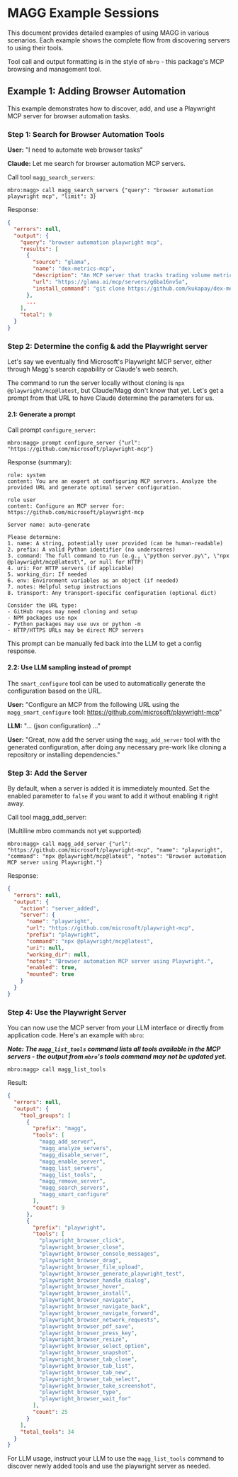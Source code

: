 # MAGG Example Sessions

This document provides detailed examples of using MAGG in various scenarios. Each example shows the complete flow from discovering servers to using their tools.

Tool call and output formatting is in the style of `mbro` - this package's MCP browsing and management tool.

## Example 1: Adding Browser Automation

This example demonstrates how to discover, add, and use a Playwright MCP server for browser automation tasks.

### Step 1: Search for Browser Automation Tools

**User:** "I need to automate web browser tasks"

**Claude:** Let me search for browser automation MCP servers.

Call tool `magg_search_servers`:
```text
mbro:magg> call magg_search_servers {"query": "browser automation playwright mcp", "limit": 3}
```
Response:
```json
{
  "errors": null,
  "output": {
    "query": "browser automation playwright mcp",
    "results": [
      {
        "source": "glama",
        "name": "dex-metrics-mcp",
        "description": "An MCP server that tracks trading volume metrics segmented by DEX, blockchain, aggregator, frontend, and Telegram bot.",
        "url": "https://glama.ai/mcp/servers/g6ba16nv5a",
        "install_command": "git clone https://github.com/kukapay/dex-metrics-mcp"
      },
      ...
    ],
    "total": 9
  }
}
```

### Step 2: Determine the config \& add the Playwright server

Let's say we eventually find Microsoft's Playwright MCP server, either through Magg's search capability or Claude's web search.

The command to run the server locally without cloning is `npx @playwright/mcp@latest`, but Claude/Magg don't
know that yet. Let's get a prompt from that URL to have Claude determine the parameters for us.

#### 2.1: Generate a prompt

Call prompt `configure_server`:
```text
mbro:magg> prompt configure_server {"url": "https://github.com/microsoft/playwright-mcp"}
```

Response (summary):
```text
role: system
content: You are an expert at configuring MCP servers. Analyze the provided URL and generate optimal server configuration.

role user
content: Configure an MCP server for: https://github.com/microsoft/playwright-mcp
  
Server name: auto-generate

Please determine:
1. name: A string, potentially user provided (can be human-readable)
2. prefix: A valid Python identifier (no underscores)
3. command: The full command to run (e.g., \"python server.py\", \"npx @playwright/mcp@latest\", or null for HTTP)
4. uri: For HTTP servers (if applicable)
5. working_dir: If needed
6. env: Environment variables as an object (if needed)
7. notes: Helpful setup instructions
8. transport: Any transport-specific configuration (optional dict)

Consider the URL type:
- GitHub repos may need cloning and setup
- NPM packages use npx
- Python packages may use uvx or python -m
- HTTP/HTTPS URLs may be direct MCP servers
```

This prompt can be manually fed back into the LLM to get a config response.

#### 2.2: Use LLM sampling instead of prompt

The `smart_configure` tool can be used to automatically generate the configuration based on the URL.

**User:** "Configure an MCP from the following URL using the `magg_smart_configure` tool: https://github.com/microsoft/playwright-mcp"

**LLM:** "... (json configuration) ..."

**User:** "Great, now add the server using the `magg_add_server` tool with the generated configuration, after doing any necessary pre-work like cloning a repository or installing dependencies."


### Step 3: Add the Server

By default, when a server is added it is immediately mounted. Set the enabled parameter to `false` if you want to add it without enabling it right away.

Call tool magg_add_server:

(Multiline mbro commands not yet supported)
```text
mbro:magg> call magg_add_server {"url": "https://github.com/microsoft/playwright-mcp", "name": "playwright", "command": "npx @playwright/mcp@latest", "notes": "Browser automation MCP server using Playwright."}
```
Response:
```json
{
  "errors": null,
  "output": {
    "action": "server_added",
    "server": {
      "name": "playwright",
      "url": "https://github.com/microsoft/playwright-mcp",
      "prefix": "playwright",
      "command": "npx @playwright/mcp@latest",
      "uri": null,
      "working_dir": null,
      "notes": "Browser automation MCP server using Playwright.",
      "enabled": true,
      "mounted": true
    }
  }
}
```

### Step 4: Use the Playwright Server

You can now use the MCP server from your LLM interface or directly from application code. Here's an example with `mbro`:

***Note: The `magg_list_tools` command lists all tools available in the MCP servers - the output from `mbro`'s tools command may not be updated yet.***

```text
mbro:magg> call magg_list_tools
```
Result:
```json
{
  "errors": null,
  "output": {
    "tool_groups": [
      {
        "prefix": "magg",
        "tools": [
          "magg_add_server",
          "magg_analyze_servers",
          "magg_disable_server",
          "magg_enable_server",
          "magg_list_servers",
          "magg_list_tools",
          "magg_remove_server",
          "magg_search_servers",
          "magg_smart_configure"
        ],
        "count": 9
      },
      {
        "prefix": "playwright",
        "tools": [
          "playwright_browser_click",
          "playwright_browser_close",
          "playwright_browser_console_messages",
          "playwright_browser_drag",
          "playwright_browser_file_upload",
          "playwright_browser_generate_playwright_test",
          "playwright_browser_handle_dialog",
          "playwright_browser_hover",
          "playwright_browser_install",
          "playwright_browser_navigate",
          "playwright_browser_navigate_back",
          "playwright_browser_navigate_forward",
          "playwright_browser_network_requests",
          "playwright_browser_pdf_save",
          "playwright_browser_press_key",
          "playwright_browser_resize",
          "playwright_browser_select_option",
          "playwright_browser_snapshot",
          "playwright_browser_tab_close",
          "playwright_browser_tab_list",
          "playwright_browser_tab_new",
          "playwright_browser_tab_select",
          "playwright_browser_take_screenshot",
          "playwright_browser_type",
          "playwright_browser_wait_for"
        ],
        "count": 25
      }
    ],
    "total_tools": 34
  }
}
```

For LLM usage, instruct your LLM to use the `magg_list_tools` command to discover newly added tools and use the playwright server as needed.
